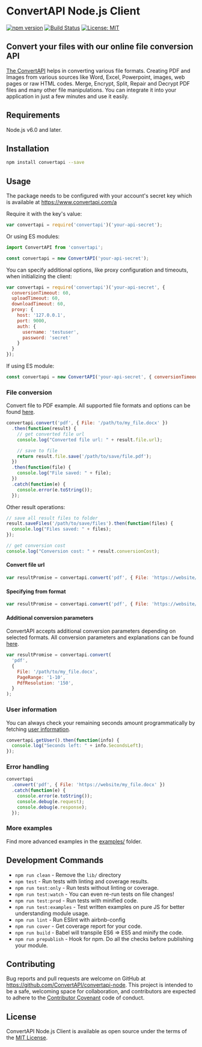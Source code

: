 # ConvertAPI Node.js Client

[![npm version](https://badge.fury.io/js/convertapi.svg)](https://badge.fury.io/js/convertapi)
[![Build Status](https://travis-ci.org/ConvertAPI/convertapi-node.svg)](https://travis-ci.org/ConvertAPI/convertapi-node)
[![License: MIT](https://img.shields.io/badge/License-MIT-blue.svg)](https://opensource.org/licenses/MIT)

## Convert your files with our online file conversion API

[The ConvertAPI](https://convertapi.com) helps in converting various file formats. Creating PDF and Images from various sources like Word, Excel, Powerpoint, images, web pages or raw HTML codes. Merge, Encrypt, Split, Repair and Decrypt PDF files and many other file manipulations. You can integrate it into your application in just a few minutes and use it easily.

## Requirements

Node.js v6.0 and later.

## Installation

```sh
npm install convertapi --save
```

## Usage

The package needs to be configured with your account's secret key which is available at https://www.convertapi.com/a

Require it with the key's value:

```javascript
var convertapi = require('convertapi')('your-api-secret');
```

Or using ES modules:

```javascript
import ConvertAPI from 'convertapi';

const convertapi = new ConvertAPI('your-api-secret');
```

You can specify additional options, like proxy configuration and timeouts, when initializing the client:

```javascript
var convertapi = require('convertapi')('your-api-secret', {
  conversionTimeout: 60,
  uploadTimeout: 60,
  downloadTimeout: 60,
  proxy: {
    host: '127.0.0.1',
    port: 9000,
    auth: {
      username: 'testuser',
      password: 'secret'
    }
  }
});
```

If using ES module:

```javascript
const convertapi = new ConvertAPI('your-api-secret', { conversionTimeout: 60 });
```

### File conversion

Convert file to PDF example. All supported file formats and options can be found
[here](https://www.convertapi.com).

```javascript
convertapi.convert('pdf', { File: '/path/to/my_file.docx' })
  .then(function(result) {
    // get converted file url
    console.log("Converted file url: " + result.file.url);

    // save to file
    return result.file.save('/path/to/save/file.pdf');
  })
  .then(function(file) {
    console.log("File saved: " + file);
  })
  .catch(function(e) {
    console.error(e.toString());
  });
```

Other result operations:

```javascript
// save all result files to folder
result.saveFiles('/path/to/save/files').then(function(files) {
  console.log("Files saved: " + files);
});

// get conversion cost
console.log("Conversion cost: " + result.conversionCost);
```

#### Convert file url

```javascript
var resultPromise = convertapi.convert('pdf', { File: 'https://website/my_file.docx' });
```

#### Specifying from format

```javascript
var resultPromise = convertapi.convert('pdf', { File: 'https://website/my_file' }, 'docx');
```

#### Additional conversion parameters

ConvertAPI accepts additional conversion parameters depending on selected formats. All conversion
parameters and explanations can be found [here](https://www.convertapi.com).

```javascript
var resultPromise = convertapi.convert(
  'pdf',
  {
    File: '/path/to/my_file.docx',
    PageRange: '1-10',
    PdfResolution: '150',
  }
);
```

### User information

You can always check your remaining seconds amount programmatically by fetching [user information](https://www.convertapi.com/doc/user).

```javascript
convertapi.getUser().then(function(info) {
  console.log("Seconds left: " + info.SecondsLeft);
});
```

### Error handling

```javascript
convertapi
  .convert('pdf', { File: 'https://website/my_file.docx' })
  .catch(function(e) {
    console.error(e.toString());
    console.debug(e.request);
    console.debug(e.response);
  });
```

### More examples

Find more advanced examples in the [examples/](https://github.com/ConvertAPI/convertapi-node/tree/master/examples) folder.

## Development Commands

- `npm run clean` - Remove the `lib/` directory
- `npm test` - Run tests with linting and coverage results.
- `npm run test:only` - Run tests without linting or coverage.
- `npm run test:watch` - You can even re-run tests on file changes!
- `npm run test:prod` - Run tests with minified code.
- `npm run test:examples` - Test written examples on pure JS for better understanding module usage.
- `npm run lint` - Run ESlint with airbnb-config
- `npm run cover` - Get coverage report for your code.
- `npm run build` - Babel will transpile ES6 => ES5 and minify the code.
- `npm run prepublish` - Hook for npm. Do all the checks before publishing your module.

## Contributing

Bug reports and pull requests are welcome on GitHub at https://github.com/ConvertAPI/convertapi-node. This project is intended to be a safe, welcoming space for collaboration, and contributors are expected to adhere to the [Contributor Covenant](http://contributor-covenant.org) code of conduct.

## License

ConvertAPI Node.js Client is available as open source under the terms of the [MIT License](https://opensource.org/licenses/MIT).
